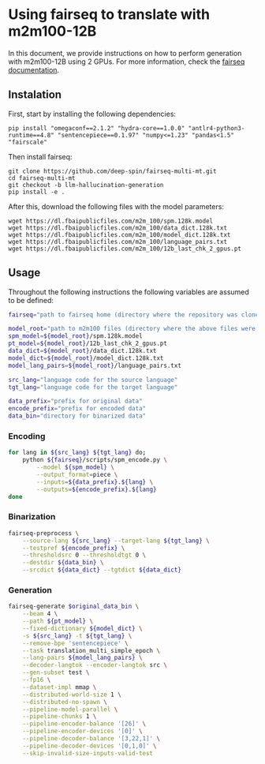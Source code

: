 # Using fairseq to translate with m2m100-12B

In this document, we provide instructions on how to perform generation with m2m100-12B using 2 GPUs. For more information, check the [fairseq documentation](https://github.com/facebookresearch/fairseq/tree/main/examples/m2m_100).

## Instalation

First, start by installing the following dependencies:

```shell
pip install "omegaconf==2.1.2" "hydra-core==1.0.0" "antlr4-python3-runtime==4.8" "sentencepiece==0.1.97" "numpy<=1.23" "pandas<1.5" "fairscale"
```

Then install fairseq:

```shell
git clone https://github.com/deep-spin/fairseq-multi-mt.git
cd fairseq-multi-mt
git checkout -b llm-hallucination-generation
pip install -e .
```

After this, download the following files with the model parameters:

```shell
wget https://dl.fbaipublicfiles.com/m2m_100/spm.128k.model
wget https://dl.fbaipublicfiles.com/m2m_100/data_dict.128k.txt
wget https://dl.fbaipublicfiles.com/m2m_100/model_dict.128k.txt
wget https://dl.fbaipublicfiles.com/m2m_100/language_pairs.txt
wget https://dl.fbaipublicfiles.com/m2m_100/12b_last_chk_2_gpus.pt
```

## Usage

Throughout the following instructions the following variables are assumed to be defined:

```bash
fairseq="path to fairseq home (directory where the repository was cloned)"

model_root="path to m2m100 files (directory where the above files were donwloaded)"
spm_model=${model_root}/spm.128k.model
pt_model=${model_root}/12b_last_chk_2_gpus.pt
data_dict=${model_root}/data_dict.128k.txt
model_dict=${model_root}/model_dict.128k.txt
model_lang_pairs=${model_root}/language_pairs.txt

src_lang="language code for the source language"
tgt_lang="language code for the target language"

data_prefix="prefix for original data"
encode_prefix="prefix for encoded data"
data_bin="directory for binarized data"
```

### Encoding

```bash
for lang in ${src_lang} ${tgt_lang} do;
    python ${fairseq}/scripts/spm_encode.py \
        --model ${spm_model} \
        --output_format=piece \
        --inputs=${data_prefix}.${lang} \
        --outputs=${encode_prefix}.${lang}
done
```

### Binarization

```bash
fairseq-preprocess \
    --source-lang ${src_lang} --target-lang ${tgt_lang} \
    --testpref ${encode_prefix} \
    --thresholdsrc 0 --thresholdtgt 0 \
    --destdir ${data_bin} \
    --srcdict ${data_dict} --tgtdict ${data_dict}
```

### Generation

```bash
fairseq-generate $original_data_bin \
    --beam 4 \
    --path ${pt_model} \
    --fixed-dictionary ${model_dict} \
    -s ${src_lang} -t ${tgt_lang} \
    --remove-bpe 'sentencepiece' \
    --task translation_multi_simple_epoch \
    --lang-pairs ${model_lang_pairs} \
    --decoder-langtok --encoder-langtok src \
    --gen-subset test \
    --fp16 \
    --dataset-impl mmap \
    --distributed-world-size 1 \
    --distributed-no-spawn \
    --pipeline-model-parallel \
    --pipeline-chunks 1 \
    --pipeline-encoder-balance '[26]' \
    --pipeline-encoder-devices '[0]' \
    --pipeline-decoder-balance '[3,22,1]' \
    --pipeline-decoder-devices '[0,1,0]' \
    --skip-invalid-size-inputs-valid-test
```